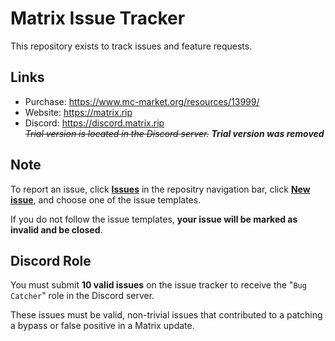 # Matrix Issue Tracker
This repository exists to track issues and feature requests.

## Links
- Purchase: https://www.mc-market.org/resources/13999/  
- Website: https://matrix.rip  
- Discord: https://discord.matrix.rip  
*~~Trial version is located in the Discord server.~~* ***Trial version was removed***

## Note
To report an issue, click [**Issues**](https://github.com/jiangdashao/Matrix-Issues/issues) in the repositry navigation bar, click [**New issue**](https://github.com/jiangdashao/Matrix-Issues/issues/new/choose), and choose one of the issue templates.

If you do not follow the issue templates, **your issue will be marked as invalid and be closed**.

## Discord Role
You must submit **10 valid issues** on the issue tracker to receive the "`Bug Catcher`" role in the Discord server.

These issues must be valid, non-trivial issues that contributed to a patching a bypass or false positive in a Matrix update.
